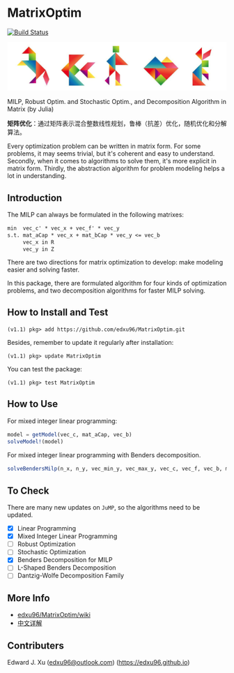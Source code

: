 
# MatrixOptim

[![Build Status](https://travis-ci.org/edxu96/MatrixOptim.svg?branch=master)](https://travis-ci.org/edxu96/MatrixOptim)

![Tangram](/images/tangram_1.png)

MILP, Robust Optim. and Stochastic Optim., and Decomposition Algorithm in Matrix (by Julia)

__矩阵优化__：通过矩阵表示混合整数线性规划，鲁棒（抗差）优化，随机优化和分解算法。

Every optimization problem can be written in matrix form. For some problems, it may seems trivial, but it's coherent and easy to understand. Secondly, when it comes to algorithms to solve them, it's more explicit in matrix form. Thirdly, the abstraction algorithm for problem modeling helps a lot in understanding.

## Introduction

The MILP can always be formulated in the following matrixes:

```
min  vec_c' * vec_x + vec_f' * vec_y
s.t. mat_aCap * vec_x + mat_bCap * vec_y <= vec_b
     vec_x in R
     vec_y in Z
```

There are two directions for matrix optimization to develop: make modeling easier and solving faster.

In this package, there are formulated algorithm for four kinds of optimization problems, and two decomposition algorithms for faster MILP solving.

## How to Install and Test

```
(v1.1) pkg> add https://github.com/edxu96/MatrixOptim.git
```

Besides, remember to update it regularly after installation:

```
(v1.1) pkg> update MatrixOptim
```

You can test the package:

```
(v1.1) pkg> test MatrixOptim
```

## How to Use

For mixed integer linear programming:

```Julia
model = getModel(vec_c, mat_aCap, vec_b)
solveModel!(model)
```

For mixed integer linear programming with Benders decomposition.

```Julia
solveBendersMilp(n_x, n_y, vec_min_y, vec_max_y, vec_c, vec_f, vec_b, mat_a, mat_b)
```

## To Check

There are many new updates on `JuMP`, so the algorithms need to be updated.

- [x] Linear Programming
- [x] Mixed Integer Linear Programming
- [ ] Robust Optimization
- [ ] Stochastic Optimization
- [X] Benders Decomposition for MILP
- [ ] L-Shaped Benders Decomposition
- [ ] Dantzig-Wolfe Decomposition Family

## More Info

- [edxu96/MatrixOptim/wiki](https://github.com/edxu96/MatrixOptim/wiki/1-Home)
- [中文详解](https://github.com/edxu96/MatrixOptim/wiki/9-zh)

## Contributers

Edward J. Xu (<edxu96@outlook.com>) (<https://edxu96.github.io>)
